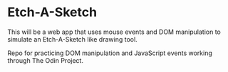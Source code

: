 # Etch-A-Sketch

This will be a web app that uses mouse events and DOM manipulation to simulate an Etch-A-Sketch like drawing tool.

Repo for practicing DOM manipulation and JavaScript events working through The Odin Project.
